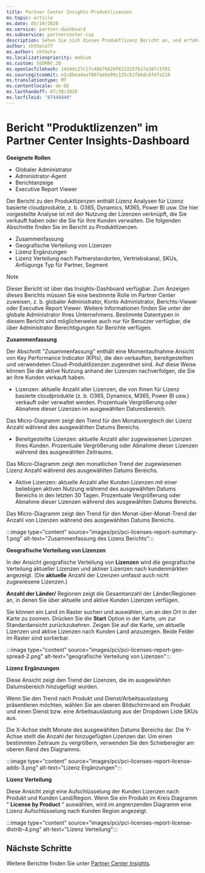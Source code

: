 ```yaml
---
title: Partner Center Insights-Produktlizenzen
ms.topic: article
ms.date: 05/19/2020
ms.service: partner-dashboard
ms.subservice: partnercenter-csp
description: Sehen Sie sich diesen Produktlizenz Bericht an, und erfahren Sie, wie Sie mit den lizenzierten cloudprodukten verbessern, die Sie für Ihre Kunden verkaufen oder verwalten.
author: shthota77
ms.author: shthota
ms.localizationpriority: medium
ms.custom: SEOMAY.20
ms.openlocfilehash: 1dd4dc27c17c40b76020f6233257637a387c5f81
ms.sourcegitcommit: e1c8bea4aaf807aebe99c125cb1fb6dc8fdfa210
ms.translationtype: MT
ms.contentlocale: de-DE
ms.lasthandoff: 07/30/2020
ms.locfileid: "87444840"
---
```

# <a name="product-licenses-report-in-the-partner-center-insights-dashboard"></a>Bericht "Produktlizenzen" im Partner Center Insights-Dashboard

**Geeignete Rollen**
- Globaler Administrator
- Administrator-Agent
- Berichtanzeige
- Executive Report Viewer

Der Bericht zu den Produktlizenzen enthält Lizenz Analysen für Lizenz basierte cloudprodukte, z. b. O365, Dynamics, M365, Power BI usw. Die hier vorgestellte Analyse ist mit der Nutzung der Lizenzen verknüpft, die Sie verkauft haben oder die Sie für Ihre Kunden verwalten. Die folgenden Abschnitte finden Sie im Bericht zu Produktlizenzen.

- Zusammenfassung
- Geografische Verteilung von Lizenzen
- Lizenz Ergänzungen
- Lizenz Verteilung nach Partnerstandorten, Vertriebskanal, SKUs, Anfügungs Typ für Partner, Segment

 > [!NOTE]
 > Dieser Bericht ist über das Insights-Dashboard verfügbar. Zum Anzeigen dieses Berichts müssen Sie eine bestimmte Rolle im Partner Center zuweisen, z. b. globaler Administrator, Konto Administrator, Berichts-Viewer oder Executive Report Viewer. Weitere Informationen finden Sie unter der globale Administrator Ihres Unternehmens. Bestimmte Datentypen in diesem Bericht sind möglicherweise auch nur für Benutzer verfügbar, die über Administrator Berechtigungen für Berichte verfügen.

**Zusammenfassung**

Der Abschnitt "Zusammenfassung" enthält eine Momentaufnahme Ansicht von Key Performance Indicator (KPIs), die den verkauften, bereitgestellten und verwendeten Cloud-Produktlizenzen zugeordnet sind. Auf diese Weise können Sie die aktive Nutzung anhand der Lizenzen nachverfolgen, die Sie an Ihre Kunden verkauft haben.

- Lizenzen: aktuelle Anzahl aller Lizenzen, die von Ihnen für Lizenz basierte cloudprodukte (z. b. O365, Dynamics, M365, Power BI usw.) verkauft oder verwaltet werden. Prozentuale Vergrößerung oder Abnahme dieser Lizenzen im ausgewählten Datumsbereich.

Das Micro-Diagramm zeigt den Trend für den Monatsvergleich der Lizenz Anzahl während des ausgewählten Datums Bereichs.

- Bereitgestellte Lizenzen: aktuelle Anzahl aller zugewiesenen Lizenzen Ihres Kunden.
Prozentuale Vergrößerung oder Abnahme dieser Lizenzen während des ausgewählten Zeitraums.

Das Micro-Diagramm zeigt den monatlichen Trend der zugewiesenen Lizenz Anzahl während des ausgewählten Datums Bereichs.

- Aktive Lizenzen: aktuelle Anzahl aller Kunden Lizenzen mit einer beliebigen aktiven Nutzung während des ausgewählten Datums Bereichs in den letzten 30 Tagen.
Prozentuale Vergrößerung oder Abnahme dieser Lizenzen während des ausgewählten Datums Bereichs.

Das Micro-Diagramm zeigt den Trend für den Monat-über-Monat-Trend der Anzahl von Lizenzen während des ausgewählten Datums Bereichs.

:::image type="content" source="images/pci/pci-licenses-report-summary-1.png" alt-text="Zusammenfassung des Lizenz Berichts":::

**Geografische Verteilung von Lizenzen**

In der Ansicht geografische Verteilung von **Lizenzen** wird die geografische Verteilung aktueller Lizenzen und aktiver Lizenzen nach kundenmärkten angezeigt. (Die **aktuelle** Anzahl der Lizenzen umfasst auch nicht zugewiesene Lizenzen.)

**Anzahl der Länder/** Regionen zeigt die Gesamtanzahl der Länder/Regionen an, in denen Sie über aktuelle und aktive Kunden Lizenzen verfügen.

Sie können ein Land im Raster suchen und auswählen, um an den Ort in der Karte zu zoomen. Drücken Sie die **Start** Option in der Karte, um zur Standardansicht zurückzukehren. Zeigen Sie auf die Karte, um aktuelle Lizenzen und aktive Lizenzen nach Kunden Land anzuzeigen. Beide Felder im Raster sind sortierbar.

:::image type="content" source="images/pci/pci-licenses-report-geo-spread-2.png" alt-text="geografische Verteilung von Lizenzen":::

**Lizenz Ergänzungen**

Diese Ansicht zeigt den Trend der Lizenzen, die im ausgewählten Datumsbereich hinzugefügt wurden. 

Wenn Sie den Trend nach Produkt und Dienst/Arbeitsauslastung präsentieren möchten, wählen Sie am oberen Bildschirmrand ein Produkt und einen Dienst bzw. eine Arbeitsauslastung aus der Dropdown Liste SKUs aus.

Die X-Achse stellt Monate des ausgewählten Datums Bereichs dar. Die Y-Achse stellt die Anzahl der hinzugefügten Lizenzen dar. Um einen bestimmten Zeitraum zu vergrößern, verwenden Sie den Schieberegler am oberen Rand des Diagramms.

:::image type="content" source="images/pci/pci-licenses-report-license-adds-3.png" alt-text="Lizenz Ergänzungen":::

**Lizenz Verteilung**

Diese Ansicht zeigt eine Aufschlüsselung der Kunden Lizenzen nach Produkt und Kunden Land/Region. Wenn Sie ein Produkt im Kreis Diagramm " **License by Product** " auswählen, wird im angrenzenden Diagramm eine Lizenz Aufschlüsselung nach Kunden Region angezeigt.

:::image type="content" source="images/pci/pci-licenses-report-license-distrib-4.png" alt-text="Lizenz Verteilung":::

## <a name="next-steps"></a>Nächste Schritte

Weitere Berichte finden Sie unter [Partner Center Insights](partner-center-insights.md).
